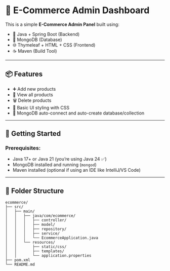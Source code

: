 # 🛒 E-Commerce Admin Dashboard

This is a simple **E-Commerce Admin Panel** built using:

- 🧠 Java + Spring Boot (Backend)
- 🍃 MongoDB (Database)
- 🌐 Thymeleaf + HTML + CSS (Frontend)
- ☕ Maven (Build Tool)

---

## 📦 Features

- ➕ Add new products
- 📄 View all products
- 🗑️ Delete products
- 🎨 Basic UI styling with CSS
- 💾 MongoDB auto-connect and auto-create database/collection

---

## 🚀 Getting Started

### Prerequisites:
- Java 17+ or Java 21 (you’re using Java 24 ✅)
- MongoDB installed and running (`mongod`)
- Maven installed (optional if using an IDE like IntelliJ/VS Code)

---

## 🧠 Folder Structure

```
ecommerce/
├── src/
│   ├── main/
│   │   ├── java/com/ecommerce/
│   │   │   ├── controller/
│   │   │   ├── model/
│   │   │   ├── repository/
│   │   │   ├── service/
│   │   │   └── EcommerceApplication.java
│   │   └── resources/
│   │       ├── static/css/
│   │       ├── templates/
│   │       └── application.properties
├── pom.xml
└── README.md
```




